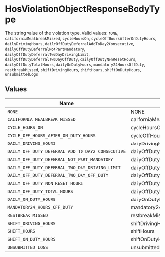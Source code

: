# HosViolationObjectResponseBodyType

The string value of the violation type.  Valid values: `NONE`, `californiaMealbreakMissed`, `cycleHoursOn`, `cycleOffHoursAfterOnDutyHours`, `dailyDrivingHours`, `dailyOffDutyDeferralAddToDay2Consecutive`, `dailyOffDutyDeferralNotPartMandatory`, `dailyOffDutyDeferralTwoDayDrivingLimit`, `dailyOffDutyDeferralTwoDayOffDuty`, `dailyOffDutyNonResetHours`, `dailyOffDutyTotalHours`, `dailyOnDutyHours`, `mandatory24HoursOffDuty`, `restbreakMissed`, `shiftDrivingHours`, `shiftHours`, `shiftOnDutyHours`, `unsubmittedLogs`


## Values

| Name                                              | Value                                             |
| ------------------------------------------------- | ------------------------------------------------- |
| `NONE`                                            | NONE                                              |
| `CALIFORNIA_MEALBREAK_MISSED`                     | californiaMealbreakMissed                         |
| `CYCLE_HOURS_ON`                                  | cycleHoursOn                                      |
| `CYCLE_OFF_HOURS_AFTER_ON_DUTY_HOURS`             | cycleOffHoursAfterOnDutyHours                     |
| `DAILY_DRIVING_HOURS`                             | dailyDrivingHours                                 |
| `DAILY_OFF_DUTY_DEFERRAL_ADD_TO_DAY2_CONSECUTIVE` | dailyOffDutyDeferralAddToDay2Consecutive          |
| `DAILY_OFF_DUTY_DEFERRAL_NOT_PART_MANDATORY`      | dailyOffDutyDeferralNotPartMandatory              |
| `DAILY_OFF_DUTY_DEFERRAL_TWO_DAY_DRIVING_LIMIT`   | dailyOffDutyDeferralTwoDayDrivingLimit            |
| `DAILY_OFF_DUTY_DEFERRAL_TWO_DAY_OFF_DUTY`        | dailyOffDutyDeferralTwoDayOffDuty                 |
| `DAILY_OFF_DUTY_NON_RESET_HOURS`                  | dailyOffDutyNonResetHours                         |
| `DAILY_OFF_DUTY_TOTAL_HOURS`                      | dailyOffDutyTotalHours                            |
| `DAILY_ON_DUTY_HOURS`                             | dailyOnDutyHours                                  |
| `MANDATORY24_HOURS_OFF_DUTY`                      | mandatory24HoursOffDuty                           |
| `RESTBREAK_MISSED`                                | restbreakMissed                                   |
| `SHIFT_DRIVING_HOURS`                             | shiftDrivingHours                                 |
| `SHIFT_HOURS`                                     | shiftHours                                        |
| `SHIFT_ON_DUTY_HOURS`                             | shiftOnDutyHours                                  |
| `UNSUBMITTED_LOGS`                                | unsubmittedLogs                                   |